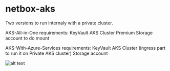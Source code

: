# netbox-aks

Two versions to run internaly with a private cluster.

AKS-All-in-One requirements:
KeyVault
AKS Cluster
Premium Storage account to do mount

AKS-With-Azure-Services requirements:
KeyVault
AKS Cluster (ingress part to run it on Private AKS cluster)
Storage account

![alt text][def]

[def]: https://cdn.besdima.dev/besdimadev/2023/07/Netbox-aks.png
